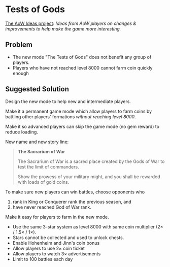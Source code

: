 # Tests of Gods

[The AoW Ideas project](https://github.com/nefarious-kitsune/aow.ideas):
*Ideas from AoW players on changes & improvements to help make the game more interesting.*

## Problem

* The new mode "The Tests of Gods" does not benefit any group of players.
* Players who have not reached level 8000 cannot farm coin quickly enough

## Suggested Solution

Design the new mode to help new and intermediate players.

Make it a permanent game mode which allow players to farm coins
by battling other players' formations *without reaching level 8000*.

Make it so advanced players can skip the game mode (no gem reward)
to reduce loading.

New name and new story line:
> **The Sacrarium of War**
>
> The Sacrarium of War is a sacred place created by the Gods of War
> to test the limit of commanders.
>
> Show the prowess of your military might,
> and you shall be rewarded with loads of gold coins.

To make sure new players can win battles, choose opponents who
1. rank in King or Conquerer rank the previous season, and
2. have never reached God of War rank. 

Make it easy for players to farm in the new mode.
* Use the same 3-star system as level 8000 with same coin multiplier (2× / 1.5× / 1×).
* Stars cannot be collected and used to unlock chests.
* Enable Hohenheim and Jinn's coin bonus
* Allow players to use 2× coin ticket
* Allow players to watch 3× advertisements
* Limit to 100 battles each day